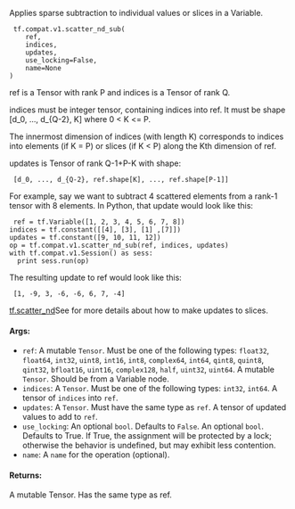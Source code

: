 
Applies sparse subtraction to individual values or slices in a Variable.

```
 tf.compat.v1.scatter_nd_sub(
    ref,
    indices,
    updates,
    use_locking=False,
    name=None
)
```

ref is a Tensor with rank P and indices is a Tensor of rank Q.

indices must be integer tensor, containing indices into ref. It must be shape [d_0, ..., d_{Q-2}, K] where 0 < K <= P.

The innermost dimension of indices (with length K) corresponds to indices into elements (if K = P) or slices (if K < P) along the Kth dimension of ref.

updates is Tensor of rank Q-1+P-K with shape:

```
 [d_0, ..., d_{Q-2}, ref.shape[K], ..., ref.shape[P-1]]
```

For example, say we want to subtract 4 scattered elements from a rank-1 tensor with 8 elements. In Python, that update would look like this:

```
 ref = tf.Variable([1, 2, 3, 4, 5, 6, 7, 8])
indices = tf.constant([[4], [3], [1] ,[7]])
updates = tf.constant([9, 10, 11, 12])
op = tf.compat.v1.scatter_nd_sub(ref, indices, updates)
with tf.compat.v1.Session() as sess:
  print sess.run(op)
```

The resulting update to ref would look like this:

```
 [1, -9, 3, -6, -6, 6, 7, -4]
```
[tf.scatter_nd](https://www.tensorflow.org/api_docs/python/tf/scatter_nd)See  for more details about how to make updates to slices.

#### Args:
- `ref`: A mutable `Tensor`. Must be one of the following types: `float32`, `float64`, `int32`, `uint8`, `int16`, `int8`, `complex64`, `int64`, `qint8`, `quint8`, `qint32`, `bfloat16`, `uint16`, `complex128`, `half`, `uint32`, `uint64`. A mutable `Tensor`. Should be from a Variable node.
- `indices`: A `Tensor`. Must be one of the following types: `int32`, `int64`. A tensor of `indices` into `ref`.
- `updates`: A `Tensor`. Must have the same type as `ref`. A tensor of updated values to add to `ref`.
- `use_locking`: An optional `bool`. Defaults to `False`. An optional `bool`. Defaults to True. If True, the assignment will be protected by a lock; otherwise the behavior is undefined, but may exhibit less contention.
- `name`: A `name` for the operation (optional).
#### Returns:

A mutable Tensor. Has the same type as ref.
